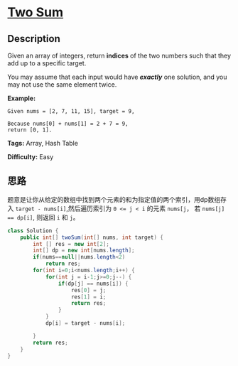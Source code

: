 # [Two Sum][title]

## Description

Given an array of integers, return **indices** of the two numbers such that they add up to a specific target.

You may assume that each input would have ***exactly*** one solution, and you may not use the same element twice.

**Example:**

```
Given nums = [2, 7, 11, 15], target = 9,

Because nums[0] + nums[1] = 2 + 7 = 9,
return [0, 1].
```

**Tags:** Array, Hash Table

**Difficulty:** Easy

## 思路

题意是让你从给定的数组中找到两个元素的和为指定值的两个索引，用dp数组存入 ` target - nums[i] `,然后遍历索引为 `0 <= j < i` 的元素 `nums[j`， 若 `nums[j] == dp[i]`, 则返回 `i` 和 `j`。

```java
class Solution {
    public int[] twoSum(int[] nums, int target) {
        int [] res = new int[2];
        int[] dp = new int[nums.length];
        if(nums==null||nums.length<2)
            return res;
        for(int i=0;i<nums.length;i++) {
            for(int j = i-1;j>=0;j--) {
                if(dp[j] == nums[i]) {
                    res[0] = j;
                    res[1] = i;
                    return res;
                }
            }
            dp[i] = target - nums[i];

        }
        return res;
    }
}
```

[title]: https://leetcode.com/problems/two-sum
